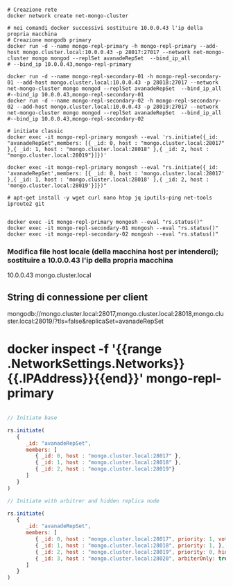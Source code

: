 

```shell

# Creazione rete
docker network create net-mongo-cluster

# nei comandi docker successivi sostituire 10.0.0.43 l'ip della propria macchina
# Creazione mongodb primary
docker run -d --name mongo-repl-primary -h mongo-repl-primary --add-host mongo.cluster.local:10.0.0.43 -p 28017:27017 --network net-mongo-cluster mongo mongod --replSet avanadeRepSet  --bind_ip_all  
# --bind_ip 10.0.0.43,mongo-repl-primary

docker run -d --name mongo-repl-secondary-01 -h mongo-repl-secondary-01 --add-host mongo.cluster.local:10.0.0.43 -p 28018:27017 --network net-mongo-cluster mongo mongod --replSet avanadeRepSet  --bind_ip_all 
#--bind_ip 10.0.0.43,mongo-repl-secondary-01
docker run -d --name mongo-repl-secondary-02 -h mongo-repl-secondary-02 --add-host mongo.cluster.local:10.0.0.43 -p 28019:27017 --network net-mongo-cluster mongo mongod --replSet avanadeRepSet  --bind_ip_all 
#--bind_ip 10.0.0.43,mongo-repl-secondary-02

# initiate classic
docker exec -it mongo-repl-primary mongosh --eval 'rs.initiate({_id: "avanadeRepSet",members: [{ _id: 0, host : "mongo.cluster.local:28017" },{ _id: 1, host : "mongo.cluster.local:28018" },{ _id: 2, host : "mongo.cluster.local:28019"}]})'

docker exec -it mongo-repl-primary mongosh --eval "rs.initiate({_id: 'avanadeRepSet',members: [{ _id: 0, host : 'mongo.cluster.local:28017' },{ _id: 1, host : 'mongo.cluster.local:28018' },{ _id: 2, host : 'mongo.cluster.local:28019'}]})"

# apt-get install -y wget curl nano htop jq iputils-ping net-tools iproute2 git


docker exec -it mongo-repl-primary mongosh --eval "rs.status()"
docker exec -it mongo-repl-secondary-01 mongosh --eval "rs.status()"
docker exec -it mongo-repl-secondary-02 mongosh --eval "rs.status()"

```
### Modifica file host locale (della macchina host per intenderci); sostituire a 10.0.0.43 l'ip della propria macchina
10.0.0.43 mongo.cluster.local 



## String di connessione per client
mongodb://mongo.cluster.local:28017,mongo.cluster.local:28018,mongo.cluster.local:28019/?tls=false&replicaSet=avanadeRepSet

# docker inspect -f '{{range .NetworkSettings.Networks}}{{.IPAddress}}{{end}}' mongo-repl-primary



```javascript

// Initiate base 

rs.initiate(
   {
      _id: "avanadeRepSet",
      members: [
         { _id: 0, host : "mongo.cluster.local:28017" },
         { _id: 1, host : "mongo.cluster.local:28018" },
         { _id: 2, host : "mongo.cluster.local:28019"}
      ]
   }
)

// Initiate with arbitrer and hidden replica node

rs.initiate(
   {
      _id: "avanadeRepSet",
      members: [
         { _id: 0, host : "mongo.cluster.local:28017", priority: 1, votes: 1 },
         { _id: 1, host : "mongo.cluster.local:28018", priority: 1, },
         { _id: 2, host : "mongo.cluster.local:28019", priority: 0, hidden: true},
         { _id: 3, host : "mongo.cluster.local:28020", arbiterOnly: true}
      ]
   }
)



```